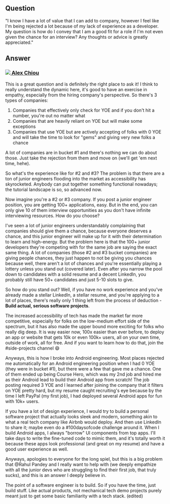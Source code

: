 ## Question
"I know I have a lot of value that I can add to company, however I feel like I'm being rejected a lot because of my lack of experience as a developer. My question is how do I convey that I am a good fit for a role if I'm not even given the chance for an interview? Any thoughts or advice is greatly appreciated."

## Answer

### [<img src="https://ca.slack-edge.com/T01M8HJQ1B4-U01MENEF744-4d4b33f4dc43-48" /> Alex Chiou](https://www.linkedin.com/in/alexander-chiou/)
This is a great question and is definitely the right place to ask it! I think to really understand the dynamic here, it's good to have an exercise in empathy, especially from the hiring company's perspective. So there's 3 types of companies:

1. Companies that effectively only check for YOE and if you don't hit a number, you're out no matter what
2. Companies that are heavily reliant on YOE but will make some exceptions
3. Companies that use YOE but are actively accepting of folks with 0 YOE and will take the time to look for "gems" and giving very new folks a chance

A lot of companies are in bucket #1 and there's nothing we can do about those. Just take the rejection from them and move on (we'll get 'em next time, hehe).

So what's the experience like for #2 and #3? The problem is that there are a ton of junior engineers flooding into the market as accessibility has skyrocketed. Anybody can put together something functional nowadays; the tutorial landscape is so, so advanced now.

Now imagine you're a #2 or #3 company. If you post a junior engineer position, you are getting 100+ applications, easy. But in the end, you can only give 10 of them interview opportunities as you don't have infinite interviewing resources. How do you choose?

I've seen a lot of junior engineers understandably complaining that companies should give them a chance, because everyone deserves a chance, and this junior engineer will make up for it with their determination to learn and high-energy. But the problem here is that the 100+ junior developers they're competing with for the same job are saying the exact same thing. A lot of companies (those #2 and #3 bucket companies) are giving people chances, they just happen to not be giving you chances because well, there aren't a lot of chances and you're essentially playing a lottery unless you stand out (covered later). Even after you narrow the pool down to candidates with a solid resume and a decent LinkedIn, you probably still have 50+ candidates and just 5-10 slots to give.

So how do you stand out? Well, if you have no work experience and you've already made a stellar LinkedIn, a stellar resume, and you're applying to a lot of places, there's really only 1 thing left from the process of deduction - **Build actual, serious software projects**.

The increased accessibility of tech has made the market far more competitive, especially for folks on the low-medium effort side of the spectrum, but it has also made the upper bound more exciting for folks who really dig deep. It is way easier now, 100x easier than ever before, to deploy an app or website that gets 10k or even 100k+ users, all on your own time, outside of work, all for free. And if you want to learn how to do that, join the #side-projects channel 😄

Anyways, this is how I broke into Android engineering. Most places rejected me automatically for an Android engineering position when I had 0 YOE (they were in bucket #1), but there were a few that gave me a chance. One of them ended up being Course Hero, which was my 2nd job and hired me as their Android lead to build their Android app from scratch! The job posting required 3 YOE and I learned after joining the company that it filters on YOE pretty hard, but my resume caught recruiting's eye because by the time I left PayPal (my first job), I had deployed several Android apps for fun with 10k+ users.

If you have a lot of design experience, I would try to build a personal software project that actually looks sleek and modern, something akin to what a real tech company like Airbnb would deploy. And then use LinkedIn to share it; maybe even do a #100daysofcode challenge around it. When I build Android apps, I always "borrow" UI components from top apps. I'll take days to write the fine-tuned code to mimic them, and it's totally worth it because these apps look professional (and great on my resume) and have a good user experience as well.

Anyways, apologies to everyone for the long spiel, but this is a big problem that @Rahul Pandey and I really want to help with (we deeply empathize with all the junior devs who are struggling to find their first job, that truly sucks), and this is an answer I deeply believe in.

The point of a software engineer is to build. So if you have the time, just build stuff. Like actual products, not mechanical tech demo projects purely meant just to get some basic familiarity with a tech stack. (edited) 
